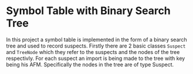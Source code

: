 # Symbol Table with Binary Search Tree

In this project a symbol table is implemented in the form of a binary search tree and used to record suspects. Firstly there are 2 basic classes `Suspect` and `TreeNode` which they refer to the suspects and the nodes of the tree respectivly. For each suspect an import is being made to the tree with key being his AFM. Specifically the nodes in the tree are of type Suspect. 
